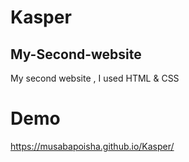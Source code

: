 # Kasper 
## My-Second-website
My second website , I used HTML &amp; CSS

# Demo
https://musabapoisha.github.io/Kasper/
